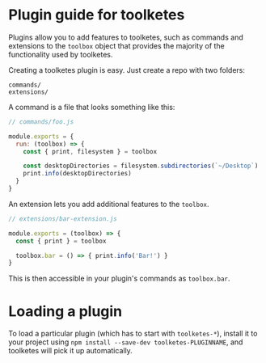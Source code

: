 # Plugin guide for toolketes

Plugins allow you to add features to toolketes, such as commands and
extensions to the `toolbox` object that provides the majority of the functionality
used by toolketes.

Creating a toolketes plugin is easy. Just create a repo with two folders:

```
commands/
extensions/
```

A command is a file that looks something like this:

```js
// commands/foo.js

module.exports = {
  run: (toolbox) => {
    const { print, filesystem } = toolbox

    const desktopDirectories = filesystem.subdirectories(`~/Desktop`)
    print.info(desktopDirectories)
  }
}
```

An extension lets you add additional features to the `toolbox`.

```js
// extensions/bar-extension.js

module.exports = (toolbox) => {
  const { print } = toolbox

  toolbox.bar = () => { print.info('Bar!') }
}
```

This is then accessible in your plugin's commands as `toolbox.bar`.

# Loading a plugin

To load a particular plugin (which has to start with `toolketes-*`),
install it to your project using `npm install --save-dev toolketes-PLUGINNAME`,
and toolketes will pick it up automatically.
